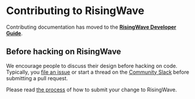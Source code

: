 # Contributing to RisingWave

Contributing documentation has moved to the **[RisingWave Developer Guide](https://risingwave.github.io/risingwave/)**.


## Before hacking on RisingWave

We encourage people to discuss their design before hacking on code. Typically,
you [file an issue] or start a thread on the [Community Slack] before submitting
a pull request.

Please read [the process] of how to submit your change to RisingWave.

[Community Slack]: https://risingwave.com/slack
[file an issue]: https://github.com/rust-lang/cargo/issues
[the process]: https://risingwave.github.io/risingwave/contribution

